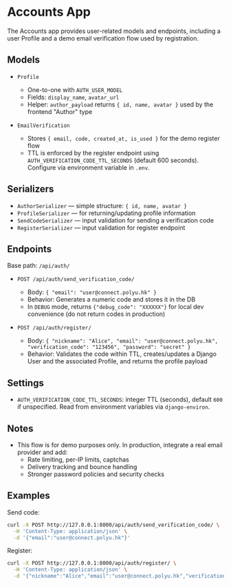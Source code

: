# Accounts App

The Accounts app provides user-related models and endpoints, including a user Profile and a demo email verification flow used by registration.

## Models

- `Profile`
  - One-to-one with `AUTH_USER_MODEL`
  - Fields: `display_name`, `avatar_url`
  - Helper: `author_payload` returns `{ id, name, avatar }` used by the frontend "Author" type

- `EmailVerification`
  - Stores `{ email, code, created_at, is_used }` for the demo register flow
  - TTL is enforced by the register endpoint using `AUTH_VERIFICATION_CODE_TTL_SECONDS` (default 600 seconds). Configure via environment variable in `.env`.

## Serializers

- `AuthorSerializer` — simple structure: `{ id, name, avatar }`
- `ProfileSerializer` — for returning/updating profile information
- `SendCodeSerializer` — input validation for sending a verification code
- `RegisterSerializer` — input validation for register endpoint

## Endpoints

Base path: `/api/auth/`

- `POST /api/auth/send_verification_code/`
  - Body: `{ "email": "user@connect.polyu.hk" }`
  - Behavior: Generates a numeric code and stores it in the DB
  - In `DEBUG` mode, returns `{"debug_code": "XXXXXX"}` for local dev convenience (do not return codes in production)

- `POST /api/auth/register/`
  - Body: `{ "nickname": "Alice", "email": "user@connect.polyu.hk", "verification_code": "123456", "password": "secret" }`
  - Behavior: Validates the code within TTL, creates/updates a Django User and the associated Profile, and returns the profile payload

## Settings

- `AUTH_VERIFICATION_CODE_TTL_SECONDS`: integer TTL (seconds), default `600` if unspecified. Read from environment variables via `django-environ`.

## Notes

- This flow is for demo purposes only. In production, integrate a real email provider and add:
  - Rate limiting, per-IP limits, captchas
  - Delivery tracking and bounce handling
  - Stronger password policies and security checks

## Examples

Send code:

```bash
curl -X POST http://127.0.0.1:8000/api/auth/send_verification_code/ \
  -H 'Content-Type: application/json' \
  -d '{"email":"user@connect.polyu.hk"}'
```

Register:

```bash
curl -X POST http://127.0.0.1:8000/api/auth/register/ \
  -H 'Content-Type: application/json' \
  -d '{"nickname":"Alice","email":"user@connect.polyu.hk","verification_code":"123456","password":"secret"}'
```

